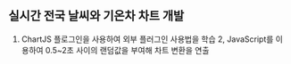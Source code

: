 ## 실시간 전국 날씨와 기온차 차트 개발

1. ChartJS 플로그인을 사용하여 외부 플러그인 사용법을 학습
2, JavaScript를 이용하여 0.5~2초 사이의 랜덤값을 부여해 차트 변환을 연출
